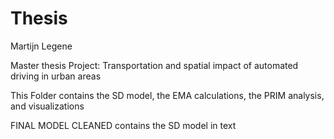# Thesis

Martijn Legene

Master thesis Project: Transportation and spatial impact of automated driving in urban areas

This Folder contains the SD model, the EMA calculations, the PRIM analysis, and visualizations

FINAL MODEL CLEANED contains the SD model in text

